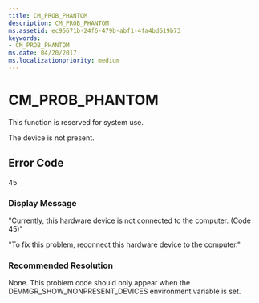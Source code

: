 ```yaml
---
title: CM_PROB_PHANTOM
description: CM_PROB_PHANTOM
ms.assetid: ec95671b-24f6-479b-abf1-4fa4bd619b73
keywords:
- CM_PROB_PHANTOM
ms.date: 04/20/2017
ms.localizationpriority: medium
---
```


# CM_PROB_PHANTOM

This function is reserved for system use.

The device is not present.

## Error Code

45

### Display Message

"Currently, this hardware device is not connected to the computer. (Code 45)"

"To fix this problem, reconnect this hardware device to the computer."

### Recommended Resolution

None. This problem code should only appear when the DEVMGR_SHOW_NONPRESENT_DEVICES environment variable is set.
